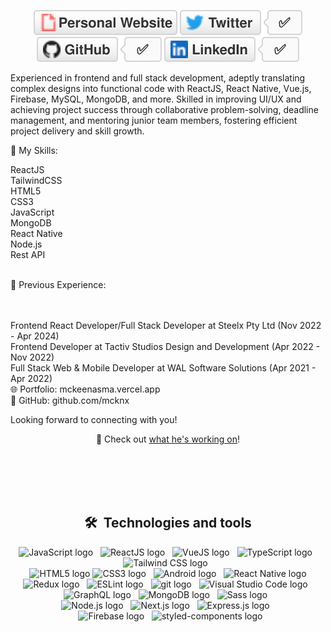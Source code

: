 <p align="center">
    <a href="https://mckeenasma.vercel.app/" target="_blank" rel="noopener noreferrer"><img src="imgs/cv.svg" alt="Personal Website"></a>
    <a href="https://twitter.com/mcknx" target="_blank" rel="noopener noreferrer"><img src="imgs/twitter.svg" alt="Twitter"></a>
    <a href="https://github.com/mcknx" target="_blank" rel="noopener noreferrer"><img src="imgs/github.svg" alt="GitHub"></a>
    <a href="https://www.linkedin.com/in/mckeenasma/" target="_blank" rel="noopener noreferrer"><img src="imgs/linkedin.svg" alt="LinkedIn"></a>
</p>

<p>
Experienced in frontend and full stack development, adeptly translating complex designs into functional code with ReactJS, React Native, Vue.js, Firebase, MySQL, MongoDB, and more. Skilled in improving UI/UX and achieving project success through collaborative problem-solving, deadline management, and mentoring junior team members, fostering efficient project delivery and skill growth.

🚀 My Skills:

ReactJS </br>
TailwindCSS </br>
HTML5 </br>
CSS3 </br>
JavaScript </br>
MongoDB </br>
React Native </br>
Node.js </br> 
Rest API </br>

</br>
💼 Previous Experience:


</br></br>
Frontend React Developer/Full Stack Developer at Steelx Pty Ltd (Nov 2022 - Apr 2024)
</br>
Frontend Developer at Tactiv Studios Design and Development (Apr 2022 - Nov 2022)
</br>
Full Stack Web & Mobile Developer at WAL Software Solutions (Apr 2021 - Apr 2022)
</br>
🌐 Portfolio: mckeenasma.vercel.app
</br>
🔗 GitHub: github.com/mcknx

Looking forward to connecting with you!
</p>
<p align="center">📖 Check out
    <a href="https://github.com/mcknx">what he's working on</a>!
</p>

<div align="center">
	</br>
	</br>
	</br>
	</br>
	<h2>🛠  Technologies and tools</h2>
</div>

<div align="center">
	<img src="https://img.shields.io/badge/JavaScript-282C34?logo=javascript&logoColor=F7DF1E" alt="JavaScript logo" title="JavaScript" height="25" />
	&nbsp;
	<img src="https://img.shields.io/badge/-ReactJs-282C34?logo=react&logoColor=61DAFB" alt="ReactJS logo" title="ReactJS" height="25" />
	&nbsp;
	<img src="https://img.shields.io/badge/Vue.js-282C34?logo=vuedotjs&logoColor=4FC08D" alt="VueJS logo" title="VueJS" height="25" />
	&nbsp;
	<img src="https://img.shields.io/badge/TypeScript-282C34?logo=typescript&logoColor=3178C6" alt="TypeScript logo" title="TypeScript" height="25" />
	&nbsp;
	<img src="https://img.shields.io/badge/Tailwind%20CSS-282C34?logo=tailwind-css&logoColor=38B2AC" alt="Tailwind CSS logo" title="Tailwind CSS" height="25" />
	&nbsp;
	</br>
	&nbsp;
	<img src="https://img.shields.io/badge/HTML5-282C34?logo=html5&logoColor=E34F26" alt="HTML5 logo" title="HTML5" height="25" />
	<img src="https://img.shields.io/badge/CSS3-282C34?logo=css3&logoColor=1572B6" alt="CSS3 logo" title="CSS3" height="25" />
	&nbsp;
	<img src="https://img.shields.io/badge/Android-282C34?logo=android&logoColor=3DDC84" alt="Android logo" title="Android" height="25" />
	&nbsp;
	<img src="https://img.shields.io/badge/React Native-282C34?logo=react&logoColor=61DAFB" alt="React Native logo" title="React Native" height="25" />
	&nbsp;
	</br>
	<img src="https://img.shields.io/badge/Redux-282C34?logo=redux&logoColor=764ABC" alt="Redux logo" title="Redux" height="25" />
	&nbsp;
	<img src="https://img.shields.io/badge/ESLint-282C34?logo=eslint&logoColor=4B32C3" alt="ESLint logo" title="ESLint" height="25" />
	&nbsp;
	<img src="https://img.shields.io/badge/git-282C34?logo=git&logoColor=F05032" alt="git logo" title="git" height="25" />
	&nbsp;
	<img src="https://img.shields.io/badge/VS%20Code-282C34?logo=visual-studio-code&logoColor=007ACC" alt="Visual Studio Code logo" title="Visual Studio Code" height="25" />
	&nbsp;
	</br>
	<img src="https://img.shields.io/badge/GraphQL-282C34?logo=graphql&logoColor=E10098" alt="GraphQL logo" title="GraphQL" height="25" />
	&nbsp;
	<img src="https://img.shields.io/badge/MongoDB-282C34?logo=mongodb&logoColor=47A248" alt="MongoDB logo" title="MongoDB" height="25" />
	&nbsp;
	<img src="https://img.shields.io/badge/Sass-282C34?logo=sass&logoColor=CC6699" alt="Sass logo" title="Sass" height="25" />
	&nbsp;
	</br>
	<img src="https://img.shields.io/badge/Node.js-282C34?logo=node.js&logoColor=339933" alt="Node.js logo" title="Node.js" height="25" />
	&nbsp;
	<img src="https://img.shields.io/badge/Next.js-282C34?logo=next.js&logoColor=FFFFFF" alt="Next.js logo" title="Next.js" height="25" />
	&nbsp;
	<img src="https://img.shields.io/badge/Express-282C34?logo=express&logoColor=FFFFFF" alt="Express.js logo" title="Express.js" height="25" />
	&nbsp;
	</br>
	&nbsp;
	<img src="https://img.shields.io/badge/Firebase-282C34?logo=firebase&logoColor=FFCA28" alt="Firebase logo" title="Firebase" height="25" />
	&nbsp;
	<img src="https://img.shields.io/static/v1?label=&message=styled-components&color=282C34&logo=styled-components&logoColor=DB7093" alt="styled-components logo" title="styled-components" height="25" />
</div>
